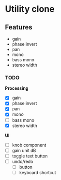 # Utility clone

## Features
- gain
- phase invert
- pan
- mono
- bass mono
- stereo width

### TODO
**Processing**
- [x] gain
- [x] phase invert
- [x] pan
- [x] mono
- [ ] bass mono
- [x] stereo width

**UI**
- [ ] knob component
- [ ] gain unit dB
- [ ] toggle text button
- [ ] undo/redo
  - [ ] button
  - [ ] keyboard shortcut
